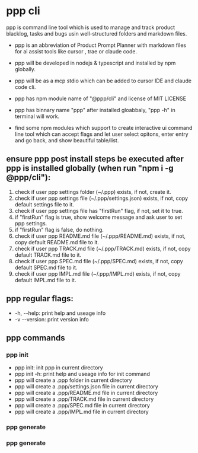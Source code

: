 # ppp cli

ppp is command line tool which is used to manage and track product blacklog, tasks and bugs usin well-structured folders and markdown files.

- ppp is an abbreviation of Product Prompt Planner with markdown files for ai assist tools like cursor , trae or claude code.
- ppp will be developed in nodejs & typescript and installed by npm globally.
- ppp will be as a mcp stdio which can be added to cursor IDE and claude code cli.
- ppp has npm module name of "@ppp/cli" and license of MIT LICENSE
- ppp has binnary name "ppp" after installed gloabbaly, "ppp -h" in terminal will work.

- find some npm modules which support to create interactive ui command line tool which can accept flags and let user select opitons, enter entry and go back, and show beautiful table/list.

## ensure ppp post install steps be executed after ppp is installed globally (when run "npm i -g @ppp/cli"):
1. check if user ppp settings folder (~/.ppp) exists, if not, create it.
2. check if user ppp settings file (~/.ppp/settings.json) exists, if not, copy default settings file to it.
3. check if user ppp settings file has "firstRun" flag, if not, set it to true.
4. if "firstRun" flag is true, show welcome message and ask user to set ppp settings.
5. if "firstRun" flag is false, do nothing.
6. check if user ppp README.md file (~/.ppp/README.md) exists, if not, copy default README.md file to it.
7. check if user ppp TRACK.md file (~/.ppp/TRACK.md) exists, if not, copy default TRACK.md file to it.
8. check if user ppp SPEC.md file (~/.ppp/SPEC.md) exists, if not, copy default SPEC.md file to it.
9. check if user ppp IMPL.md file (~/.ppp/IMPL.md) exists, if not, copy default IMPL.md file to it.



## ppp regular flags:
- -h, --help: print help and useage info
- -v --version: print version info

## ppp commands

### ppp init
- ppp init: init ppp in current directory
- ppp init -h: print help and useage info for init command
- ppp will create a .ppp folder in current directory
- ppp will create a .ppp/settings.json file in current directory
- ppp will create a .ppp/README.md file in current directory
- ppp will create a .ppp/TRACK.md file in current directory
- ppp will create a .ppp/SPEC.md file in current directory
- ppp will create a .ppp/IMPL.md file in current directory

### ppp generate

### ppp generate
